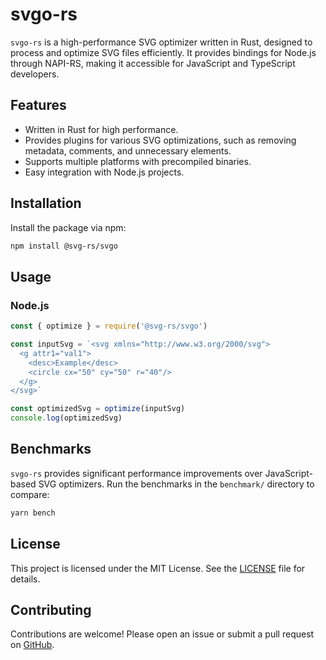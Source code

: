 # svgo-rs

`svgo-rs` is a high-performance SVG optimizer written in Rust, designed to process and optimize SVG files efficiently. It provides bindings for Node.js through NAPI-RS, making it accessible for JavaScript and TypeScript developers.

## Features

- Written in Rust for high performance.
- Provides plugins for various SVG optimizations, such as removing metadata, comments, and unnecessary elements.
- Supports multiple platforms with precompiled binaries.
- Easy integration with Node.js projects.

## Installation

Install the package via npm:

```bash
npm install @svg-rs/svgo
```

## Usage

### Node.js

```javascript
const { optimize } = require('@svg-rs/svgo')

const inputSvg = `<svg xmlns="http://www.w3.org/2000/svg">
  <g attr1="val1">
    <desc>Example</desc>
    <circle cx="50" cy="50" r="40"/>
  </g>
</svg>`

const optimizedSvg = optimize(inputSvg)
console.log(optimizedSvg)
```

## Benchmarks

`svgo-rs` provides significant performance improvements over JavaScript-based SVG optimizers. Run the benchmarks in the `benchmark/` directory to compare:

```bash
yarn bench
```

## License

This project is licensed under the MIT License. See the [LICENSE](./LICENSE) file for details.

## Contributing

Contributions are welcome! Please open an issue or submit a pull request on [GitHub](https://github.com/oxidized-world/svgo-rs).
